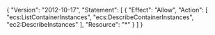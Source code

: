 

{
    "Version": "2012-10-17",
    "Statement": [
        {
            "Effect": "Allow",
            "Action": [
                "ecs:ListContainerInstances",
                "ecs:DescribeContainerInstances",
                "ec2:DescribeInstances"
            ],
            "Resource": "*"
        }
    ]
}
